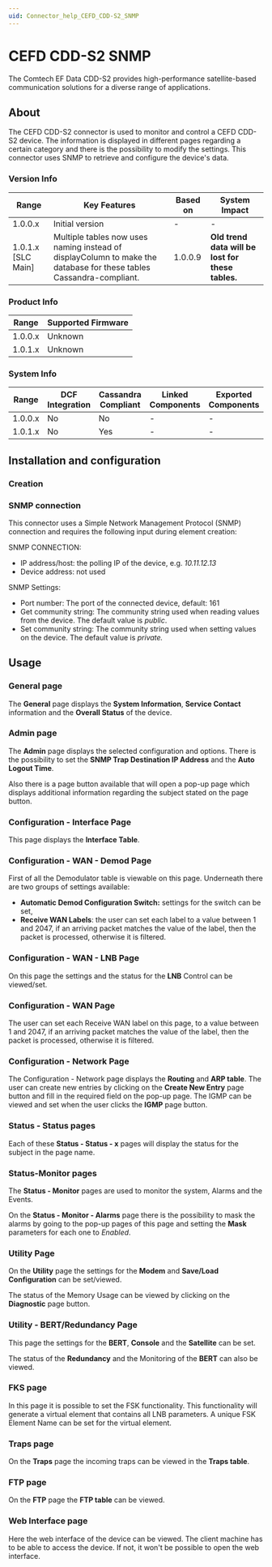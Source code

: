 ```yaml
---
uid: Connector_help_CEFD_CDD-S2_SNMP
---
```


# CEFD CDD-S2 SNMP

The Comtech EF Data CDD-S2 provides high-performance satellite-based communication solutions for a diverse range of applications.

## About

The CEFD CDD-S2 connector is used to monitor and control a CEFD CDD-S2 device. The information is displayed in different pages regarding a certain category and there is the possibility to modify the settings. This connector uses SNMP to retrieve and configure the device's data.

### Version Info

| **Range**            | **Key Features**                                                                                                    | **Based on** | **System Impact**                                 |
|----------------------|---------------------------------------------------------------------------------------------------------------------|--------------|---------------------------------------------------|
| 1.0.0.x              | Initial version                                                                                                     | -            | -                                                 |
| 1.0.1.x [SLC Main]   | Multiple tables now uses naming instead of displayColumn to make the database for these tables Cassandra-compliant. | 1.0.0.9      | **Old trend data will be lost for these tables.** |

### Product Info

| Range     | Supported Firmware     |
|-----------|------------------------|
| 1.0.0.x   | Unknown                |
| 1.0.1.x   | Unknown                |

### System Info

| Range     | DCF Integration     | Cassandra Compliant     | Linked Components     | Exported Components     |
|-----------|---------------------|-------------------------|-----------------------|-------------------------|
| 1.0.0.x   | No                  | No                      | -                     | -                       |
| 1.0.1.x   | No                  | Yes                     | -                     | -                       |

## Installation and configuration

### Creation

### SNMP connection

This connector uses a Simple Network Management Protocol (SNMP) connection and requires the following input during element creation:

SNMP CONNECTION:

- IP address/host: the polling IP of the device, e.g. *10.11.12.13*
- Device address: not used

SNMP Settings:

- Port number: The port of the connected device, default: 161
- Get community string: The community string used when reading values from the device. The default value is *public*.
- Set community string: The community string used when setting values on the device. The default value is *private.*

## Usage

### General page

The **General** page displays the **System Information**, **Service Contact** information and the **Overall Status** of the device.

### Admin page

The **Admin** page displays the selected configuration and options. There is the possibility to set the **SNMP Trap Destination IP Address** and the **Auto Logout Time**.

Also there is a page button available that will open a pop-up page which displays additional information regarding the subject stated on the page button.

### Configuration - Interface Page

This page displays the **Interface Table**.

### Configuration - WAN - Demod Page

First of all the Demodulator table is viewable on this page. Underneath there are two groups of settings available:

- **Automatic Demod Configuration Switch:** settings for the switch can be set,
- **Receive WAN Labels**: the user can set each label to a value between 1 and 2047, if an arriving packet matches the value of the label, then the packet is processed, otherwise it is filtered.

### Configuration - WAN - LNB Page

On this page the settings and the status for the **LNB** Control can be viewed/set.

### Configuration - WAN Page

The user can set each Receive WAN label on this page, to a value between 1 and 2047, if an arriving packet matches the value of the label, then the packet is processed, otherwise it is filtered.

### Configuration - Network Page

The Configuration - Network page displays the **Routing** and **ARP table**. The user can create new entries by clicking on the **Create New Entry** page button and fill in the required field on the pop-up page. The IGMP can be viewed and set when the user clicks the **IGMP** page button.

### Status - Status pages

Each of these **Status - Status - x** pages will display the status for the subject in the page name.

### Status-Monitor pages

The **Status - Monitor** pages are used to monitor the system, Alarms and the Events.

On the **Status - Monitor - Alarms** page there is the possibility to mask the alarms by going to the pop-up pages of this page and setting the **Mask** parameters for each one to *Enabled*.

### Utility Page

On the **Utility** page the settings for the **Modem** and **Save/Load Configuration** can be set/viewed.

The status of the Memory Usage can be viewed by clicking on the **Diagnostic** page button.

### Utility - BERT/Redundancy Page

This page the settings for the **BERT**, **Console** and the **Satellite** can be set.

The status of the **Redundancy** and the Monitoring of the **BERT** can also be viewed.

### FKS page

In this page it is possible to set the FSK functionality. This functionality will generate a virtual element that contains all LNB parameters. A unique FSK Element Name can be set for the virtual element.

### Traps page

On the **Traps** page the incoming traps can be viewed in the **Traps table**.

### FTP page

On the **FTP** page the **FTP table** can be viewed.

### Web Interface page

Here the web interface of the device can be viewed. The client machine has to be able to access the device. If not, it won't be possible to open the web
interface.
